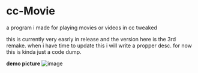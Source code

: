 # cc-Movie
a program i made for playing movies or videos in cc tweaked

this is currently very easrly in release and the version here is the 3rd remake. when i have time to update this i will write a propper desc. for now this is kinda just a code dump.


**demo picture**
![image](https://user-images.githubusercontent.com/66819523/147517423-4d920f6a-35ef-493f-be69-312fffdc404b.png)


